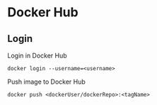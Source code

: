 # Docker Hub

## Login
Login in Docker Hub
```
docker login --username=<username>
```
Push image to Docker Hub
```
docker push <dockerUser/dockerRepo>:<tagName>
```
